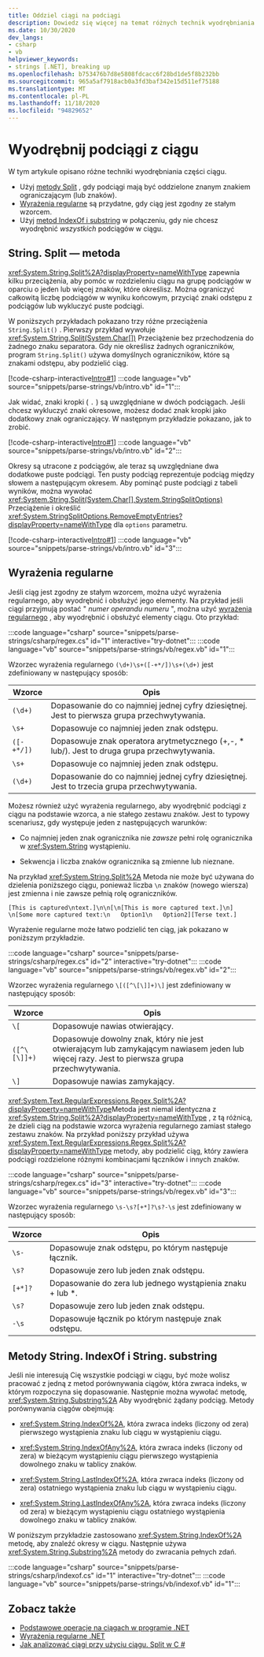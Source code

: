 ```yaml
---
title: Oddziel ciągi na podciągi
description: Dowiedz się więcej na temat różnych technik wyodrębniania części ciągu, takich jak String. Split, wyrażeń regularnych i String. substring.
ms.date: 10/30/2020
dev_langs:
- csharp
- vb
helpviewer_keywords:
- strings [.NET], breaking up
ms.openlocfilehash: b753476b7d8e5808fdcacc6f28bd1de5f8b232bb
ms.sourcegitcommit: 965a5af7918acb0a3fd3baf342e15d511ef75188
ms.translationtype: MT
ms.contentlocale: pl-PL
ms.lasthandoff: 11/18/2020
ms.locfileid: "94829652"
---
```

# <a name="extract-substrings-from-a-string"></a>Wyodrębnij podciągi z ciągu

W tym artykule opisano różne techniki wyodrębniania części ciągu.

- Użyj [metody Split](#stringsplit-method) , gdy podciągi mają być oddzielone znanym znakiem ograniczającym (lub znaków).
- [Wyrażenia regularne](#regular-expressions) są przydatne, gdy ciąg jest zgodny ze stałym wzorcem.
- Użyj [metod IndexOf i substring](#stringindexof-and-stringsubstring-methods) w połączeniu, gdy nie chcesz wyodrębnić *wszystkich* podciągów w ciągu.

## <a name="stringsplit-method"></a>String. Split — metoda

<xref:System.String.Split%2A?displayProperty=nameWithType> zapewnia kilku przeciążenia, aby pomóc w rozdzieleniu ciągu na grupę podciągów w oparciu o jeden lub więcej znaków, które określisz. Można ograniczyć całkowitą liczbę podciągów w wyniku końcowym, przyciąć znaki odstępu z podciągów lub wykluczyć puste podciągi.

W poniższych przykładach pokazano trzy różne przeciążenia `String.Split()` . Pierwszy przykład wywołuje <xref:System.String.Split(System.Char[])> Przeciążenie bez przechodzenia do żadnego znaku separatora. Gdy nie określisz żadnych ograniczników, program `String.Split()` używa domyślnych ograniczników, które są znakami odstępu, aby podzielić ciąg.

[!code-csharp-interactive[Intro#1](snippets/parse-strings/csharp/intro.cs#1)]
:::code language="vb" source="snippets/parse-strings/vb/intro.vb" id="1":::

Jak widać, znaki kropki ( `.` ) są uwzględniane w dwóch podciągach. Jeśli chcesz wykluczyć znaki okresowe, możesz dodać znak kropki jako dodatkowy znak ograniczający. W następnym przykładzie pokazano, jak to zrobić.

[!code-csharp-interactive[Intro#1](snippets/parse-strings/csharp/intro.cs#2)]
:::code language="vb" source="snippets/parse-strings/vb/intro.vb" id="2":::

Okresy są utracone z podciągów, ale teraz są uwzględniane dwa dodatkowe puste podciągi. Ten pusty podciąg reprezentuje podciąg między słowem a następującym okresem. Aby pominąć puste podciągi z tabeli wyników, można wywołać <xref:System.String.Split(System.Char[],System.StringSplitOptions)> Przeciążenie i określić <xref:System.StringSplitOptions.RemoveEmptyEntries?displayProperty=nameWithType> dla `options` parametru.

[!code-csharp-interactive[Intro#1](snippets/parse-strings/csharp/intro.cs#3)]
:::code language="vb" source="snippets/parse-strings/vb/intro.vb" id="3":::

## <a name="regular-expressions"></a>Wyrażenia regularne

Jeśli ciąg jest zgodny ze stałym wzorcem, można użyć wyrażenia regularnego, aby wyodrębnić i obsłużyć jego elementy. Na przykład jeśli ciągi przyjmują postać " *numer* *operandu* *numeru* ", można użyć [wyrażenia regularnego](regular-expressions.md) , aby wyodrębnić i obsłużyć elementy ciągu. Oto przykład:

:::code language="csharp" source="snippets/parse-strings/csharp/regex.cs" id="1" interactive="try-dotnet":::
:::code language="vb" source="snippets/parse-strings/vb/regex.vb" id="1":::

Wzorzec wyrażenia regularnego `(\d+)\s+([-+*/])\s+(\d+)` jest zdefiniowany w następujący sposób:

|Wzorce|Opis|
|-------------|-----------------|
|`(\d+)`|Dopasowanie do co najmniej jednej cyfry dziesiętnej. Jest to pierwsza grupa przechwytywania.|
|`\s+`|Dopasowuje co najmniej jeden znak odstępu.|
|`([-+*/])`|Dopasowuje znak operatora arytmetycznego (+,-, * lub/). Jest to druga grupa przechwytywania.|
|`\s+`|Dopasowuje co najmniej jeden znak odstępu.|
|`(\d+)`|Dopasowanie do co najmniej jednej cyfry dziesiętnej. Jest to trzecia grupa przechwytywania.|

Możesz również użyć wyrażenia regularnego, aby wyodrębnić podciągi z ciągu na podstawie wzorca, a nie stałego zestawu znaków. Jest to typowy scenariusz, gdy występuje jeden z następujących warunków:

- Co najmniej jeden znak ogranicznika nie *zawsze* pełni rolę ogranicznika w <xref:System.String> wystąpieniu.

- Sekwencja i liczba znaków ogranicznika są zmienne lub nieznane.

Na przykład <xref:System.String.Split%2A> Metoda nie może być używana do dzielenia poniższego ciągu, ponieważ liczba `\n` znaków (nowego wiersza) jest zmienna i nie zawsze pełnią rolę ograniczników.

```text
[This is captured\ntext.]\n\n[\n[This is more captured text.]\n]
\n[Some more captured text:\n   Option1\n   Option2][Terse text.]
```

Wyrażenie regularne może łatwo podzielić ten ciąg, jak pokazano w poniższym przykładzie.

:::code language="csharp" source="snippets/parse-strings/csharp/regex.cs" id="2" interactive="try-dotnet":::
:::code language="vb" source="snippets/parse-strings/vb/regex.vb" id="2":::

Wzorzec wyrażenia regularnego `\[([^\[\]]+)\]` jest zdefiniowany w następujący sposób:

|Wzorce|Opis|
|-------------|-----------------|
|`\[`|Dopasowuje nawias otwierający.|
|`([^\[\]]+)`|Dopasowuje dowolny znak, który nie jest otwierającym lub zamykającym nawiasem jeden lub więcej razy. Jest to pierwsza grupa przechwytywania.|
|`\]`|Dopasowuje nawias zamykający.|

<xref:System.Text.RegularExpressions.Regex.Split%2A?displayProperty=nameWithType>Metoda jest niemal identyczna z <xref:System.String.Split%2A?displayProperty=nameWithType> , z tą różnicą, że dzieli ciąg na podstawie wzorca wyrażenia regularnego zamiast stałego zestawu znaków. Na przykład poniższy przykład używa <xref:System.Text.RegularExpressions.Regex.Split%2A?displayProperty=nameWithType> metody, aby podzielić ciąg, który zawiera podciągi rozdzielone różnymi kombinacjami łączników i innych znaków.

:::code language="csharp" source="snippets/parse-strings/csharp/regex.cs" id="3" interactive="try-dotnet":::
:::code language="vb" source="snippets/parse-strings/vb/regex.vb" id="3":::

Wzorzec wyrażenia regularnego `\s-\s?[+*]?\s?-\s` jest zdefiniowany w następujący sposób:

|Wzorce|Opis|
|-------------|-----------------|
|`\s-`|Dopasowuje znak odstępu, po którym następuje łącznik.|
|`\s?`|Dopasowuje zero lub jeden znak odstępu.|
|`[+*]?`|Dopasowanie do zera lub jednego wystąpienia znaku + lub *.|
|`\s?`|Dopasowuje zero lub jeden znak odstępu.|
|`-\s`|Dopasowuje łącznik po którym następuje znak odstępu.|

## <a name="stringindexof-and-stringsubstring-methods"></a>Metody String. IndexOf i String. substring

Jeśli nie interesują Cię wszystkie podciągi w ciągu, być może wolisz pracować z jedną z metod porównywania ciągów, która zwraca indeks, w którym rozpoczyna się dopasowanie. Następnie można wywołać metodę, <xref:System.String.Substring%2A> Aby wyodrębnić żądany podciąg. Metody porównywania ciągów obejmują:

- <xref:System.String.IndexOf%2A>, która zwraca indeks (liczony od zera) pierwszego wystąpienia znaku lub ciągu w wystąpieniu ciągu.

- <xref:System.String.IndexOfAny%2A>, która zwraca indeks (liczony od zera) w bieżącym wystąpieniu ciągu pierwszego wystąpienia dowolnego znaku w tablicy znaków.

- <xref:System.String.LastIndexOf%2A>, która zwraca indeks (liczony od zera) ostatniego wystąpienia znaku lub ciągu w wystąpieniu ciągu.

- <xref:System.String.LastIndexOfAny%2A>, która zwraca indeks (liczony od zera) w bieżącym wystąpieniu ciągu ostatniego wystąpienia dowolnego znaku w tablicy znaków.

W poniższym przykładzie zastosowano <xref:System.String.IndexOf%2A> metodę, aby znaleźć okresy w ciągu. Następnie używa <xref:System.String.Substring%2A> metody do zwracania pełnych zdań.

:::code language="csharp" source="snippets/parse-strings/csharp/indexof.cs" id="1" interactive="try-dotnet":::
:::code language="vb" source="snippets/parse-strings/vb/indexof.vb" id="1":::

## <a name="see-also"></a>Zobacz także

- [Podstawowe operacje na ciągach w programie .NET](basic-string-operations.md)
- [Wyrażenia regularne .NET](regular-expressions.md)
- [Jak analizować ciągi przy użyciu ciągu. Split w C #](../../csharp/how-to/parse-strings-using-split.md)
